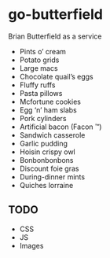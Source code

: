 # go-butterfield
Brian Butterfield as a service

* Pints o’ cream
* Potato grids
* Large macs
* Chocolate quail’s eggs
* Fluffy ruffs
* Pasta pillows
* Mcfortune cookies
* Egg ‘n’ ham slabs
* Pork cylinders
* Artificial bacon (Facon ™)
* Sandwich casserole
* Garlic pudding
* Hoisin crispy owl
* Bonbonbonbons
* Discount foie gras
* During-dinner mints
* Quiches lorraine

## TODO

* CSS
* JS
* Images
